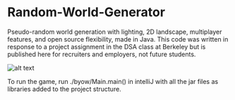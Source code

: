 # Random-World-Generator
Pseudo-random world generation with lighting, 2D landscape, multiplayer features, and open source flexibility, made in Java. This code was written in response to a project assignment in the DSA class at Berkeley but is published here for recruiters and employers, not future students.

![alt text](https://github.com/yashpansari/Random-World-Generator/blob/main/line-of-sight.gif)

To run the game, run ./byow/Main.main() in intelliJ with all the jar files as libraries added to the project structure.
